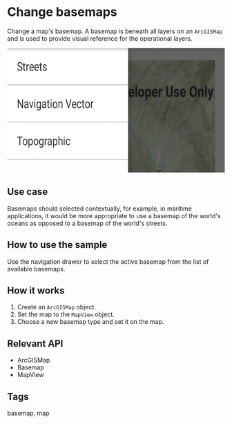 # Change basemaps

Change a map's basemap. A basemap is beneath all layers on an `ArcGISMap` and is used to provide visual reference for the operational layers.

![Image of change basemap](change-basemaps.png)

## Use case

Basemaps should selected contextually, for example, in maritime applications, it would be more appropriate to use a basemap of the world's oceans as opposed to a basemap of the world's streets.

## How to use the sample

Use the navigation drawer to select the active basemap from the list of available basemaps.

## How it works

1. Create an `ArcGISMap` object.
2. Set the map to the `MapView` object.
3. Choose a new basemap type and set it on the map.

## Relevant API
* ArcGISMap
* Basemap
* MapView

## Tags

basemap, map
